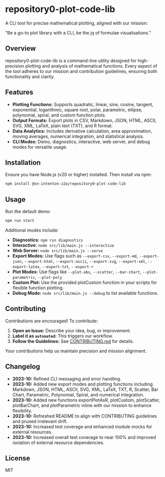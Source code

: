 # repository0-plot-code-lib

A CLI tool for precise mathematical plotting, aligned with our mission:

"Be a go-to plot library with a CLI, be the jq of formulae visualisations."

## Overview

repository0-plot-code-lib is a command-line utility designed for high-precision plotting and analysis of mathematical functions. Every aspect of the tool adheres to our mission and contribution guidelines, ensuring both functionality and clarity.

## Features

- **Plotting Functions:** Supports quadratic, linear, sine, cosine, tangent, exponential, logarithmic, square root, polar, parametric, ellipse, polynomial, spiral, and custom function plots.
- **Output Formats:** Export plots in CSV, Markdown, JSON, HTML, ASCII, SVG, XML, LaTeX, plain text (TXT), and R format.
- **Data Analytics:** Includes derivative calculation, area approximation, moving averages, numerical integration, and statistical analysis.
- **CLI Modes:** Demo, diagnostics, interactive, web server, and debug modes for versatile usage.

## Installation

Ensure you have Node.js (v20 or higher) installed. Then install via npm:

```bash
npm install @xn-intenton-z2a/repository0-plot-code-lib
```

## Usage

Run the default demo:

```bash
npm run start
```

Additional modes include:

- **Diagnostics:** `npm run diagnostics`
- **Interactive:** `node src/lib/main.js --interactive`
- **Web Server:** `node src/lib/main.js --serve`
- **Export Modes:** Use flags such as `--export-csv`, `--export-md`, `--export-json`, `--export-html`, `--export-ascii`, `--export-svg`, `--export-xml`, `--export-latex`, `--export-txt`, `--export-r`
- **Plot Modes:** Use flags like `--plot-abs`, `--scatter`, `--bar-chart`, `--plot-parametric`, `--plot-poly`
- **Custom Plot:** Use the provided plotCustom function in your scripts for flexible function plotting.
- **Debug Mode:** `node src/lib/main.js --debug` to list available functions.

## Contributing

Contributions are encouraged! To contribute:

1. **Open an Issue:** Describe your idea, bug, or improvement.
2. **Label it as `automated`:** This triggers our workflow.
3. **Follow the Guidelines:** See [CONTRIBUTING.md](./CONTRIBUTING.md) for details.

Your contributions help us maintain precision and mission alignment.

## Changelog

- **2023-10:** Refined CLI messaging and error handling.
- **2023-10:** Added new export modes and plotting functions including Markdown, JSON, HTML, ASCII, SVG, XML, LaTeX, TXT, R, Scatter, Bar Chart, Parametric, Polynomial, Spiral, and numerical integration.
- **2023-10:** Added new functions exportPlotAsR, plotCustom, plotScatter, plotBarChart, and plotParametric inline with our mission to enhance flexibility.
- **2023-10:** Refreshed README to align with CONTRIBUTING guidelines and pruned irrelevant drift.
- **2023-10:** Increased test coverage and enhanced module mocks for external resources.
- **2023-10:** Increased overall test coverage to near 100% and improved isolation of external resource dependencies.

## License

MIT
